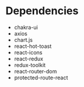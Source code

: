 # Dependencies

- chakra-ui
- axios
- chart.js
- react-hot-toast
- react-icons
- react-redux
- redux-toolkit
- react-router-dom
- protected-route-react